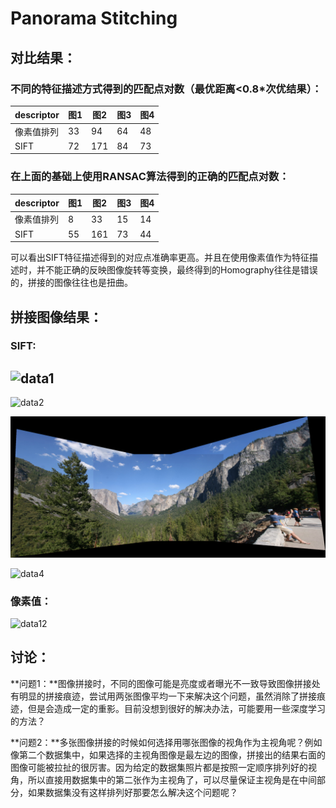 # Panorama Stitching

## 对比结果：

### 不同的特征描述方式得到的匹配点对数（最优距离<0.8*次优结果）：

| descriptor | 图1 | 图2 | 图3 | 图4 |
|-----|-----|-----|-----|-----|
| 像素值排列 | 33 | 94 | 64 | 48 |
| SIFT | 72 | 171 | 84 | 73 |

### 在上面的基础上使用RANSAC算法得到的正确的匹配点对数：

| descriptor | 图1  | 图2  | 图3  | 图4  |
| ---------- | ---- | ---- | ---- | ---- |
| 像素值排列 | 8    | 33   | 15   | 14   |
| SIFT       | 55   | 161  | 73   | 44   |

可以看出SIFT特征描述得到的对应点准确率更高。并且在使用像素值作为特征描述时，并不能正确的反映图像旋转等变换，最终得到的Homography往往是错误的，拼接的图像往往也是扭曲。

## 拼接图像结果：

### SIFT:

## ![data1](assets/data1.png)

![data2](assets/data2.png)

![data3](assets/data3.png)

![data4](assets/data4.png)

### 像素值：

![data12](assets/data12-1703995555694-8.png)

## 讨论：

**问题1：**图像拼接时，不同的图像可能是亮度或者曝光不一致导致图像拼接处有明显的拼接痕迹，尝试用两张图像平均一下来解决这个问题，虽然消除了拼接痕迹，但是会造成一定的重影。目前没想到很好的解决办法，可能要用一些深度学习的方法？

**问题2：**多张图像拼接的时候如何选择用哪张图像的视角作为主视角呢？例如像第二个数据集中，如果选择的主视角图像是最左边的图像，拼接出的结果右面的图像可能被拉扯的很厉害。因为给定的数据集照片都是按照一定顺序排列好的视角，所以直接用数据集中的第二张作为主视角了，可以尽量保证主视角是在中间部分，如果数据集没有这样排列好那要怎么解决这个问题呢？
